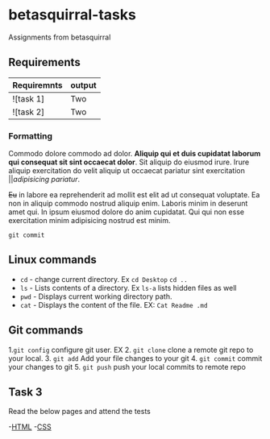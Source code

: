 # betasquirral-tasks
Assignments from betasquirral

##  Requirements

|Requiremnts        |output|
|------------------ |------|
| ![task 1]         |Two   |
| ![task 2]         |Two   |
   

### Formatting
Commodo dolore commodo ad dolor. **Aliquip qui et duis cupidatat laborum qui consequat sit sint occaecat dolor**. Sit aliquip do eiusmod irure. Irure aliquip exercitation do velit aliquip ut occaecat pariatur sint exercitation ||*adipisicing pariatur*.

~~Eu~~ in labore ea reprehenderit ad mollit est elit ad ut consequat voluptate. Ea non in aliquip commodo nostrud aliquip enim. Laboris minim in deserunt amet qui. In ipsum eiusmod dolore do anim cupidatat. Qui qui non esse exercitation minim adipisicing nostrud est minim.

`git commit`

## Linux commands

- `cd` - change current directory. Ex `cd Desktop` `cd ..`
- `ls` - Lists contents of a directory. Ex `ls-a` lists hidden files as well
- `pwd` - Displays current working directory path.
- `cat` - Displays the content of the file. EX: `Cat Readme .md`

## Git commands

1.`git config` configure git user. EX
2. `git clone` clone a remote git repo to your local.
3. `git add`  Add your file changes to your git
4. `git commit` commit your changes to git
5. `git push` push your local commits to remote repo

## Task 3

Read the below pages and attend the tests

-[HTML](https://www.w3schools.com/html/default.asp)
-[CSS](https://www.w3schools.com/css/default.asp)